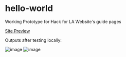 # hello-world

Working Prototype for Hack for LA Website's guide pages

[Site Preview](https://alyssabenipayo.github.io/hello-world/)

Outputs after testing locally:


![image](https://user-images.githubusercontent.com/38295612/111087140-1632d100-84dd-11eb-86d1-408ade3c955b.png)
![image](https://user-images.githubusercontent.com/38295612/111087150-264ab080-84dd-11eb-921d-8210b81916b0.png)

